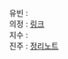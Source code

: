유빈 :         
의정 : [링크](https://www.notion.so/Kotlin-Study-1-5ec9e5c669aa4afb82ed8832ec524c8f)                 
지수 :    
진주 : [정리노트](https://www.notion.so/3-af836d15db384d058743861340e23077)
